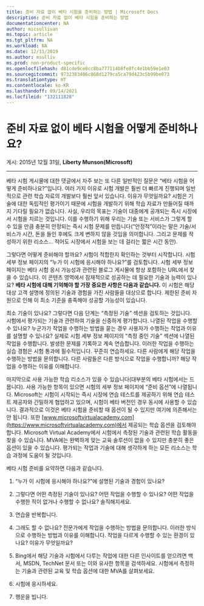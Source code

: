 ```yaml
---
title: 준비 자료 없이 베타 시험을 준비하는 방법 | Microsoft Docs
description: 준비 자료 없이 베타 시험을 준비하는 방법
documentationcenter: NA
author: micsullivan
ms.topic: article
ms.tgt_pltfrm: NA
ms.workload: NA
ms.date: 12/11/2019
ms.author: msulliv
ms.prod: non-product-specific
ms.openlocfilehash: d81cde9ce8cc8ba777114b8fe8fc4e1bb59e1e03
ms.sourcegitcommit: 9732383406c868d1279ca5ca79d423c5b99be073
ms.translationtype: HT
ms.contentlocale: ko-KR
ms.lasthandoff: 09/14/2021
ms.locfileid: "132111828"
---
```

# <a name="just-how-does-one-prepare-for-beta-exams-without-preparation-materials"></a>준비 자료 없이 베타 시험을 어떻게 준비하나요?

게시: 2015년 12월 31일, **Liberty Munson(Microsoft)**

___

베타 시험 게시물에 대한 댓글에서 자주 보는 또 다른 일반적인 질문은 “베타 시험을 어떻게 준비하나요?”입니다. 여러 가지 이유로 시험 개발은 훨씬 더 빠르게 진행되며 일반적으로 관련 학습 자료의 개발보다 훨씬 앞서 있습니다. 이유가 무엇일까요? 시험은 기술에 대한 독립적인 평가이기 때문에 시험을 개발하기 위해 학습 자료가 만들어질 때까지 기다릴 필요가 없습니다. 사실, 우리의 목표는 기술이 대중에게 공개되는 즉시 시장에서 시험을 치르는 것입니다. 이를 수행하기 위해 우리는 기술 또는 서비스가 그렇게 할 수 있을 만큼 충분히 안정되는 즉시 시험 문제를 만듭니다(“안정적”이라는 말은 기술/서비스가 시간, 돈을 들인 후에도 크게 변하지 않을 것임을 의미합니다. 그리고 문제를 작성하기 위한 리소스... 적어도 시장에서 시험을 보는 데 걸리는 짧은 시간 동안).

그렇다면 어떻게 준비해야 할까요? 시험이 적합한지 확인하는 것부터 시작합니다. 시험 세부 정보 페이지의 “누가 이 시험에 응시해야 하나요?”를 검토합니다. 시험 세부 정보 페이지는 베타 시험 응시 가능성과 관련된 블로그 게시물에 항상 포함하는 URL에서 찾을 수 있습니다. 이 콘텐츠 영역에서 잠재적으로 성공하는 데 필요한 기술과 능력이 있나요? **베타 시험에 대해 기억해야 할 가장 중요한 사항은 다음과 같습니다.** 이 시험은 해당 대상 고객 설명에 정의된 기술과 경험을 가진 사람들을 대상으로 합니다. 제한된 준비 자원으로 인해 이 최소 기준을 충족해야 성공할 가능성이 있습니다.

최소 기술이 있나요? 그렇다면 다음 단계는 “측정된 기술” 섹션을 검토하는 것입니다. 시험에서 평가되는 기술과 관련하여 기술을 신중하게 평가합니다. 나열된 작업을 수행할 수 있나요? 누군가가 작업을 수행하는 방법을 묻는 경우 사용자가 수행하는 작업과 이유를 설명할 수 있나요? 실제로 시험 세부 정보 페이지의 “측정 중인 기술” 섹션에 나열된 작업을 수행합니다. 발생한 문제를 기록하고 계속 연습합니다. 이러한 작업을 수행하는 실습 경험은 시험 통과에 필수적입니다. 꾸준히 연습하세요. 다른 사람에게 해당 작업을 수행하는 방법을 문의합니다. 다른 사람들은 다른 방식으로 작업을 수행합니까? 해당 작업을 수행하는 이유를 이해합니다.

마지막으로 사용 가능한 학습 리소스가 있을 수 있습니다(대부분의 베타 시험에서는 드뭅니다). 사용 가능한 항목이 있으면 시험의 세부 정보 페이지에 “준비 옵션”에 나열됩니다.  Microsoft는 시험이 시작되는 즉시 시장에 연습 테스트를 제공하기 위해 연습 테스트 제공자와 긴밀하게 협업하고 있으며, 시험이 베타 버전인 경우 동시에 사용할 수 있습니다. 결과적으로 이것은 베타 시험을 준비할 때 옵션이 될 수 있지만 여기에 의존해서는 안 됩니다. 또한 [www.microsoftvirtualacademy.com](https://www.microsoftvirtualacademy.com)에서 제공되는 학습 옵션을 검토해야 합니다. Microsoft Virtual Academy에서 시험에서 측정된 기술과 관련된 학습 활동을 찾을 수 있습니다. MVA에는 완벽하게 맞는 교육 솔루션이 없을 수 있지만 충분히 좋은 옵션이 있을 수 있습니다. 평가되는 작업과 기술에 대해 생각하게 하는 모든 리소스는 학습 과정에 도움이 될 것입니다.

베타 시험 준비를 요약하면 다음과 같습니다.

1. “누가 이 시험에 응시해야 하나요?”에 설명된 기술과 경험이 있나요?

2. 그렇다면 어떤 측정된 기술이 있나요? 어떤 작업을 수행할 수 있나요? 어떤 작업을 수행한 적이 없거나 수행할 수 없나요? 솔직해지세요.

3. 연습을 반복합니다.

4. 그래도 할 수 없나요? 전문가에게 작업을 수행하는 방법을 문의합니다. 이러한 방식으로 수행하는 방법과 이유를 이해합니다. 작업을 다르게 수행할 수 있는 환경이 있나요? 이유가 무엇일까요?

5. Bing에서 해당 기술과 시험에서 다루는 작업에 대한 다른 인사이트를 얻으려면 백서, MSDN, TechNet 문서 또는 이와 유사한 항목을 검색하세요. 시험에서 측정하는 기술과 관련된 교육 및 학습 옵션에 대한 MVA를 살펴보세요.

6. 시험에 응시하세요.

7. 행운을 빕니다.